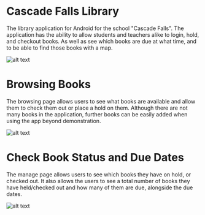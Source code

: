 # Cascade Falls Library
The library application for Android for the school "Cascade Falls". The application has the ability to allow students and teachers alike to login, hold, and checkout books. As well as see which books are due at what time, and to be able to find those books with a map.

![alt text](https://cdn.discordapp.com/attachments/380444132989992963/408091124389904394/Screenshot_20180130-214602.png?width=234&height=468)

# Browsing Books
The browsing page allows users to see what books are available and allow them to check them out or place a hold on them. Although there are not many books in the application, further books can be easily added when using the app beyond demonstration.

![alt text](https://cdn.discordapp.com/attachments/380444132989992963/408091123060572160/Screenshot_20180130-214646.png?width=234&height=468)

# Check Book Status and Due Dates
The manage page allows users to see which books they have on hold, or checked out. It also allows the users to see a total number of books they have held/checked out and how many of them are due, alongside the due dates.

![alt text](https://media.discordapp.net/attachments/380444132989992963/408095379935199234/Screenshot_20180130-220515.png?width=234&height=468)
